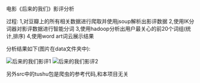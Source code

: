 ﻿电影《后来的我们》影评分析

过程:
1,对豆瓣上的所有相关数据进行爬取并使用jsoup解析出影评数据
2,使用IK分词器对影评数据进行智能分词
3,使用hadoop分析出用户最关心的前20个词组(统计,排序)
4,使用word art词云展示结果

分析结果如下(图片在data文件夹中):




















![后来的我们影评1](https://github.com/littleteaknow/weLater/blob/master/data/%E5%90%8E%E6%9D%A5%E7%9A%84%E6%88%91%E4%BB%AC%E5%BD%B1%E8%AF%841.png)
![后来的我们影评2](https://github.com/littleteaknow/weLater/blob/master/data/%E5%90%8E%E6%9D%A5%E7%9A%84%E6%88%91%E4%BB%AC%E5%BD%B1%E8%AF%842.png)

另外src中的tushu包是爬虫的参考代码,和本项目无关

